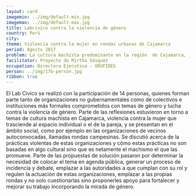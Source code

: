 ```yaml
---
layout: card
imagemin: ../img/default-min.jpg
imagemax: ../img/default-max.jpg
title: Labcivico contra la violencia de género
country: Perú
city:
theme: Violencia contra la mujer en rondas urbanas de Cajamarca
period: Agosto 2017
problem: La cultura machista predominante en la región  de Cajamarca, justifica y naturaliza la violencia contra la mujer en espacios como las rondas urbanas.
facilitator: Proyecto de Mirtha Vásquez
occupation: Directora Ejecutiva - GRUFIDES
person: ../img/17b-person.jpg
ribbon: true
---
```


El Lab Civico se realizó con la participación de 14 personas, quienes forman parte tanto de organizaciones no gubernamentales como de colectivos e instituciones más formales comprometidos con temas de género y lucha contra la violencia de género. Parte de las reflexiones estuvieron en torno a temas de cultura machista en Cajamarca, violencia contra la mujer que trasciende al espacio individual o el de la pareja, y se presentan en el ámbito social, como por ejemplo en las organizaciones de vecinos autoconvocadas, llamadas rondas campesinas. Se discutió acerca de la prácticas violentas de estas organizaciones y cómo estas prácticas no son basadas en algo cultural sino que es netamente el machismo el que las promueve.  Parte de las propuestas de solución pasaron por determinar la necesidad de colocar el tema en agenda pública, generar un proceso de incidencia y debate, emplazar a las autoridades a que cumplan con su rol y regulen la actuación de estas organizaciones, emplazar a las propias rondas y no solo cuestionarlas sino proponerles apoyo para fortalecer y mejorar su trabajo incorporando la mirada de género.                             
